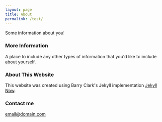 ```yaml
---
layout: page
title: About
permalink: /test/
---
```


Some information about you!

### More Information

A place to include any other types of information that you'd like to include about yourself.

### About This Website
This website was created using Barry Clark's Jekyll implementation [Jekyll Now](https://github.com/barryclark/jekyll-now). 

### Contact me

[email@domain.com](mailto:email@domain.com)
